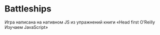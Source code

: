 # Battleships
Игра написана на нативном JS из упражнений книги «Head first O’Reilly Изучаем JavaScript»
